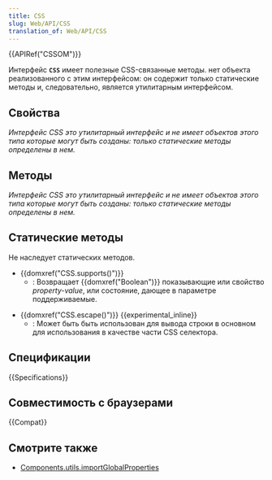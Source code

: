 ```yaml
---
title: CSS
slug: Web/API/CSS
translation_of: Web/API/CSS
---
```

{{APIRef("CSSOM")}}

Интерфейс **`CSS`** имеет полезные CSS-связанные методы. нет объекта реализованного с этим интерфейсом: он содержит только статические методы и, следовательно, является утилитарным интерфейсом.

## Свойства

_Интерфейс CSS это утилитарный интерфейс и не имеет объектов этого типа которые могут быть созданы: только статические методы определены в нем._

## Методы

_Интерфейс CSS это утилитарный интерфейс и не имеет объектов этого типа которые могут быть созданы: только статические методы определены в нем._

## Статические методы

Не наследует статических методов.

- {{domxref("CSS.supports()")}}
  - : Возвращает {{domxref("Boolean")}} показывающие или свойство _property-value_, или состояние, дающее в параметре поддерживаемые.

<!---->

- {{domxref("CSS.escape()")}} {{experimental_inline}}
  - : Может быть быть использован для вывода строки в основном для использования в качестве части CSS селектора.

## Спецификации

{{Specifications}}

## Совместимость с браузерами

{{Compat}}

## Смотрите также

- [Components.utils.importGlobalProperties](/ru/docs/Components.utils.importGlobalProperties)
